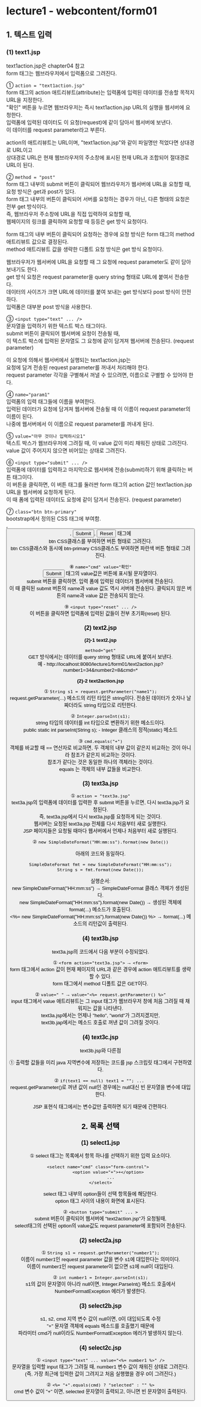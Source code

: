 # lecture1 - webcontent/form01

## 1. 텍스트 입력  
### (1) text1.jsp  
text1action.jsp은 chapter04 참고  
form 태그는 웹브라우저에서 입력폼으로 그려진다. 

① ```action = "text1action.jsp"```  
form 태그의 action 애트리뷰트(attribute)는 입력폼에 입력된 데이터를 전송할 목적지 URL을 지정한다.  
"확인" 버튼을 누르면 웹브라우저는 즉시 text1action.jsp URL의 실행을 웹서버에 요청한다.  
입력폼에 입력된 데이터도 이 요청(request)에 같이 담아서 웹서버에 보낸다.  
이 데이터를 request parameter라고 부른다.

action의 애트리뷰트는 URL이며, "text1action.jsp"와 같이 파일명만 적었다면 상대경로 URL이고  
상대경로 URL은 현재 웹브라우저의 주소창에 표시된 현재 URL과 조합되어 절대경로 URL이 된다.   

② ```method = "post"```  
form 태그 내부의 submit 버튼이 클릭되어 웹브라우저가 웹서버에 URL을 요청할 때, 요청 방식은 get과 post가 있다.   
form 태그 내부의 버튼이 클릭되어 서버를 요청하는 경우가 아닌, 다른 형태의 요청은 전부 get 방식이다.  
즉, 웹브라우저 주소창에 URL을 직접 입력하여 요청할 때,   
웹페이지의 링크를 클릭하여 요청할 때 등등은 get 방식 요청이다.

form 태그의 내부 버튼이 클릭되어 요청하는 경우에 요청 방식은 
form 태그의 method 애트리뷰트 값으로 결정된다.  
method 애트리뷰트 값을 생략한 디폴트 요청 방식은 get 방식 요청이다.   

웹브라우저가 웹서버에 URL을 요청할 때 그 요청에 request parameter도 같이 담아 보내기도 한다.   
get 방식 요청은 request parameter을 query string 형태로 URL에 붙여서 전송한다.  
데이터의 사이즈가 크면 URL에 데이터를 붙여 보내는 get 방식보다 post 방식이 안전하다.  
입력폼은 대부분 post 방식을 사용한다.  

③ ```<input type="text" ... />```  
문자열을 입력하기 위한 텍스트 박스 태그이다.  
submit 버튼이 클릭되어 웹서버에 요청이 전송될 때,    
이 텍스트 박스에 입력된 문자열도 그 요청에 같이 담겨져 웹서버에 전송된다. (request parameter)  

이 요청에 의해서 웹서버에서 실행되는 text1action.jsp는    
요청에 담겨 전송된 request parameter를 꺼내서 처리해야 한다.   
request parameter 각각을 구별해서 꺼낼 수 있으려면, 이름으로 구별할 수 있어야 한다.   

④ ```name="param1"```  
입력폼의 입력 태그들에 이름을 부여한다.  
입력된 데이터가 요청에 담겨져 웹서버에 전송될 때 이 이름이 request parameter의 이름이 된다.  
나중에 웹서버에서 이 이름으로 request parameter를 꺼내게 된다.  

⑤ ```value="아무 것이나 입력하시오1"```  
텍스트 박스가 웹브라우저에 그려질 때, 이 value 값이 미리 채워진 상태로 그려진다.  
value 값이 주어지지 않으면 비어있는 상태로 그려진다.  

⑥ ```<input type="submit" ... />```   
입력폼에 데이터를 입력하고 마지막으로 웹서버에 전송(submit)하기 위해 클릭하는 버튼 태그이다.  
이 버튼을 클릭하면, 이 버튼 태그를 둘러싼 form 태그의 action 값인 text1action.jsp URL을 웹서버에 요청하게 된다.  
이 때 폼에 입력된 데이터도 요청에 같이 담겨서 전송된다. (request parameter)  

⑦ ```class="btn btn-primary"```  
bootstrap에서 정의된 CSS 태그에 부여함.  
<a>, <button>, <input type="submit">, <input type="reset"> 태그에  
btn CSS클래스를 부여하면 버튼 형태로 그려진다.  
btn CSS클래스와 동시에 btn-primary CSS클래스도 부여하면 파란색 버튼 형태로 그려진다.  

⑧ ```name="cmd" value="확인"```  
<input type="submit" > 태그의 value값은 버튼에 표시될 문자열이다.  
submit 버튼을 클릭하면, 입력 폼에 입력된 데이터가 웹서버에 전송된다.  
이 때 클릭된 submit 버튼의 name과 value 값도 역시 서버에 전송된다. 클릭되지 않은 버튼의 name과 value 값은 전송되지 않는다.  

⑨ ```<input type="reset" ... />```  
이 버튼을 클릭하면 입력폼에 입력된 값들이 전부 초기화(reset) 된다.  

### (2) text2.jsp  
**(2)-1 text2.jsp**

```method="get"```    
GET 방식에서는 데이터를 query string 형태로 URL에 붙여서 보낸다.  
예 - http://localhost:8080/lecture1/form01/text2action.jsp?number1=34&number2=8&cmd=*   

**(2)-2 text2action.jsp**      

① ```String s1 = request.getParameter("name1");```  
request.getParameter(...) 메소드의 리턴 타입은 string이다. 전송된 데이터가 숫자나 날짜더라도 string 타입으로 리턴한다.  

② ```Integer.parseInt(s1);```  
string 타입의 데이터를 int 타입으로 변환하기 위한 메소드이다.  
public static int parseInt(String s); - Integer 클래스의 정적(static) 메소드  

③ ```cmd.equals("+")```    
객체를 바교할 때 == 연산자로 비교하면, 두 객체의 내부 값이 같은지 비교하는 것이 아니라 참조가 같은지 비교하는 것이다.  
참조가 같다는 것은 동일한 하나의 객체라는 것이다.  
equals 는 객체의 내부 값들을 비교한다.  

### (3) text3a.jsp  
① ```action = "text3a.jsp"```  
text3a.jsp의 입력폼에 데이터를 입력한 후 submit 버튼을 누르면, 다시 text3a.jsp가 요청된다.  
즉, text3a.jsp에서 다시 text3a.jsp를 요청하게 되는 것이다.   
웹서버는 요청된 text3a.jsp 전체를 다시 처음부터 새로 실행한다.  
JSP 페이지들은 요청될 때마다 웹서버에서 언제나 처음부터 새로 실행된다.  

② ```new SimpleDateFormat("HH:mm:ss").format(new Date())```   

아래의 코드와 동일하다.  
```
SimpleDateFormat fmt = new SimpleDateFormat("HH:mm:ss");
String s = fmt.format(new Date());
```

실행순서:  
new SimpleDateFormat("HH:mm:ss") → SimpleDateFormat 클래스 객체가 생성된다.  
new SimpleDateFormat("HH:mm:ss").format(new Date()) → 생성된 객체에 format(...) 메소드가 호출된다.  
<%= new SimpleDateFormat("HH:mm:ss").format(new Date()) %> → format(...) 메소드의 리턴값이 출력된다.    

### (4) text3b.jsp  
text3a.jsp의 코드에서 다음 부분이 수정되었다.  

① ```<form action="text3a.jsp">``` → ```<form>```  
form 태그에서 action 값이 현재 페이지의 URL과 같은 경우에 action 애트리뷰트를 생략할 수 있다.  
form 태그에서 method 디폴트 값은 GET이다.  

② ```value=" "``` → ```value="<%= request.getParameter() %>"```  
input 태그에서 value 애트리뷰트는 그 input 태그가 웹브라우저 창에 처음 그려질 때 채워지는 값을 나타낸다.  
text3a.jsp에서는 언제나 "hello", "world"가 그려지겠지만,  
text3b.jap에서는 메소드 호출로 꺼낸 값이 그려질 것이다.   

### (4) text3c.jsp  
text3b.jsp와 다른점   

① 출력할 값들을 미리 java 지역변수에 저장하는 코드를 jsp 스크립릿 태그에서 구현하였다.  

② ```if(text1 == null) text1 = ""; ... ```  
request.getParameter()로 꺼낸 값이 null인 경우에는 null대신 빈 문자열을 변수에 대입한다.  
  
JSP 표현식 태그에서는 변수값만 출력하면 되기 때문에 간편하다.  
  
     
  
## 2. 목록 선택  
### (1) select1.jsp  
① select 태그는 목록에서 항목 하나를 선택하기 위한 입력 요소이다.  
```
<select name="cmd" class="form-control">  
        <option value="+">+</option>  
        ...
</select>
```  

select 태그 내부의 option들이 선택 항목들에 해당한다.  
option 태그 사이의 내용이 화면에 표시된다.  

② ```<button type="submit" ... >```  
submit 버튼이 클릭되어 웹서버에 "text2action.jsp"가 요청될때,  
select태그의 선택된 option의 value값도 request parameter에 포함되어 전송된다.  

### (2) select2a.jsp  
① ```String s1 = request.getParameter("number1");```  
이름이 number1인 request parameter 값을 변수 s1에 대입한다는 의미이다.  
이름이 number1인 request parameter이 없으면 s1에 null이 대입된다.  

② ```int number1 = Integer.parseInt(s1);```  
s1의 값이 문자열이 아니라 null이면, Integer.ParseInt() 메소드 호출에서  
NumberFormatException 에러가 발생한다.  

### (3) select2b.jsp  
s1, s2, cmd 지역 변수 값이 null이면, 0이 대입되도록 수정  
"+" 뮨자열 객체에 equals 메소드를 호출했기 때문에  
파라미터 cmd가 null이라도 NumberFormatException 에러가 발생하지 않는다.  

### (4) select2c.jsp  
① ```<input type="text" ... value="<%= number1 %>" />```  
문자열을 입력할 input 태그가 그려질 때, number1 변수 값이 채워진 상태로 그려진다.  
(즉, 가장 최근에 입력한 값이 그려지고 처음 실행했을 경우 0이 그려진다.)    

② ```<%= "+".equals(cmd) ? "selected" : "" %>```  
cmd 변수 값이 "+" 이면, selected 문자열이 출력되고, 아니면 빈 문자열이 출력된다.  
